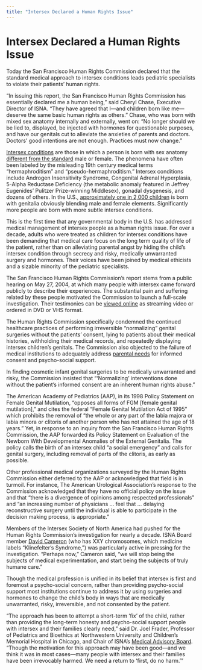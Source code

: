 ```yaml
---
title: "Intersex Declared a Human Rights Issue"
---
```


# Intersex Declared a Human Rights Issue

<p>Today the San Francisco Human Rights Commission declared that the standard medical approach to intersex conditions leads pediatric specialists to violate their patients&#8217; human rights.  </p>

<p>&#8220;In issuing this report, the San Francisco Human Rights Commission has essentially declared me a human being,&#8221; said Cheryl Chase, Executive Director of <span class="caps">ISNA</span>. &#8220;They have agreed that I&#8212;and children born like me&#8212;deserve the same basic human rights as others.&#8221; Chase, who was born with mixed sex anatomy internally and externally, went on: &#8220;No longer should we be lied to, displayed, be injected with hormones for questionable purposes, and have our genitals cut to alleviate the anxieties of parents and doctors. Doctors&#8217; good intentions are not enough. Practices must now change.&#8221;  </p>

<p><a href="/faq/conditions">Intersex conditions</a> are those in which a person is born with sex anatomy <a href="/conditions/what%5C_is%5C_intersex">different from the standard</a> male or female. The phenomena have often been labeled by the misleading 19th century medical terms &#8220;hermaphroditism&#8221; and &#8220;pseudo-hermaphroditism.&#8221; Intersex conditions include Androgen Insensitivity Syndrome, Congenital Adrenal Hyperplasia, 5-Alpha Reductase Deficiency (the metabolic anomaly featured in Jeffrey Eugenides&#8217; Pulitzer Prize-winning Middlesex), gonadal dysgenesis, and dozens of others. In the U.S., <a href="/faq/frequency">approximately one in 2,000 children</a> is born with genitalia obviously blending male and female elements. Significantly more people are born with more subtle intersex conditions.  </p>

<p>This is the first time that any governmental body in the U.S. has addressed medical management of intersex people as a human rights issue. For over a decade, adults who were treated as children for intersex conditions have been demanding that medical care focus on the long term quality of life of the patient, rather than on alleviating parental angst by hiding the child&#8217;s intersex condition through secrecy and risky, medically unwarranted surgery and hormones. Their voices have been joined by medical ethicists and a sizable minority of the pediatric specialists.  </p>

<p>The San Francisco Human Rights Commission&#8217;s report stems from a public hearing on May 27, 2004, at which many people with intersex came forward publicly to describe their experiences. The substantial pain and suffering related by these people motivated the Commission to launch a full-scale investigation. Their testimonies can be <a href="/videos/sf%5C_hrc%5C_hearing">viewed online</a> as streaming video or ordered in <span class="caps">DVD</span> or <span class="caps">VHS</span> format.  </p>

<p>The Human Rights Commission specifically condemned the continued healthcare practices of performing irreversible &#8220;normalizing&#8221; genital surgeries without the patients&#8217; consent, lying to patients about their medical histories, withholding their medical records, and repeatedly displaying intersex children&#8217;s genitals. The Commission also objected to the failure of medical institutions to adequately address <a href="/articles/tips%5C_for%5C_parents">parental needs</a> for informed consent and psycho-social support.  </p>

<p>In finding cosmetic infant genital surgeries to be medically unwarranted and risky, the Commission insisted that &#8220;&#8216;Normalizing&#8217; interventions done without the patient&#8217;s informed consent are an inherent human rights abuse.&#8221;  </p>

<p>The American Academy of Pediatrics (<span class="caps">AAP</span>), in its 1998 Policy Statement on Female Genital Mutilation, &#8220;opposes all forms of <span class="caps">FGM</span> [female genital mutilation],&#8221; and cites the federal &#8220;Female Genital Mutilation Act of 1995&#8221; which prohibits the removal of &#8220;the whole or any part of the labia majora or labia minora or clitoris of another person who has not attained the age of 18 years.&#8221; Yet, in response to an inquiry from the San Francisco Human Rights Commission, the <span class="caps">AAP</span> forwarded its Policy Statement on Evaluation of the Newborn With Developmental Anomalies of the External Genitalia. The policy calls the birth of an intersex child &#8220;a social emergency&#8221; and calls for genital surgery, including removal of parts of the clitoris, as early as possible.  </p>

<p>Other professional medical organizations surveyed by the Human Rights Commission either deferred to the <span class="caps">AAP</span> or acknowledged that field is in turmoil. For instance, The American Urological Association&#8217;s response to the Commission acknowledged that they have no official policy on the issue and that &#8220;there is a divergence of opinions among respected professionals&#8221; and &#8220;an increasing number of physicians &#8230; feel that &#8230; delaying reconstructive surgery until the individual is able to participate in the decision making process, is appropriate.&#8221;  </p>

<p>Members of the Intersex Society of North America had pushed for the Human Rights Commission&#8217;s investigation for nearly a decade. <span class="caps">ISNA</span> Board member <a href="/about/cameron">David Cameron</a> (who has <span class="caps">XXY</span> chromosomes, which medicine labels &#8220;Klinefelter&#8217;s Syndrome,&#8221;) was particularly active in pressing for the investigation. &#8220;Perhaps now,&#8221; Cameron said, &#8220;we will stop being the subjects of medical experimentation, and start being the subjects of truly humane care.&#8221;  </p>

<p>Though the medical profession is unified in its belief that intersex is first and foremost a psycho-social concern, rather than providing psycho-social support most institutions continue to address it by using surgeries and hormones to change the child&#8217;s body in ways that are medically unwarranted, risky, irreversible, and not consented by the patient.  </p>

<p>&#8220;The approach has been to attempt a short-term &#8216;fix&#8217; of the child, rather than providing the long-term honesty and psycho-social support people with intersex and their families clearly need,&#8221; said Dr. Joel Frader, Professor of Pediatrics and Bioethics at Northwestern University and Children&#8217;s Memorial Hospital in Chicago, and Chair of <span class="caps">ISNA</span>&#8217;s <a href="/about/medicalboard/">Medical Advisory Board</a>. &#8220;Though the motivation for this approach may have been good&#8212;and we think it was in most cases&#8212;many people with intersex and their families have been irrevocably harmed. We need a return to &#8216;first, do no harm.&#8217;&#8221;</p>